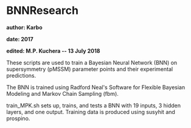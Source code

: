 # BNNResearch

**author: Karbo**

**date: 2017**

**edited: M.P. Kuchera -- 13 July 2018**

These scripts are used to train a Bayesian Neural Network (BNN) on supersymmetry (pMSSM)
parameter points and their experimental predictions.

The BNN is trained using Radford Neal's Software for Flexible Bayesian Modeling and Markov Chain Sampling (fbm).

train_MPK.sh sets up, trains, and tests a BNN with 19 inputs, 3 hidden layers, and one output. Training data is produced using susyhit and prospino.
